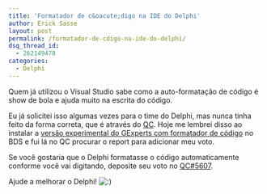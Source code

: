 ```yaml
---
title: 'Formatador de c&oacute;digo na IDE do Delphi'
author: Erick Sasse
layout: post
permalink: /formatador-de-cdigo-na-ide-do-delphi/
dsq_thread_id:
  - 262149478
categories:
  - Delphi
---
```

Quem já utilizou o Visual Studio sabe como a auto-formatação de código é show de bola e ajuda muito na escrita do código.

Eu já solicitei isso algumas vezes para o time do Delphi, mas nunca tinha feito da forma correta, que é através do [QC][1]. Hoje me lembrei disso ao instalar a [versão experimental do GExperts com formatador de código][2] no BDS e fui lá no QC procurar o report para adicionar meu voto.

Se você gostaria que o Delphi formatasse o código automaticamente conforme você vai digitando, deposite seu voto no [QC#5607][3].

Ajude a melhorar o Delphi! <img src="http://www.ericksasse.com.br/wp-includes/images/smilies/icon_smile.gif" alt=":)" class="wp-smiley" />

 [1]: http://qc.borland.com/
 [2]: http://www.dummzeuch.de/english.html
 [3]: http://qc.borland.com/wc/qcmain.aspx?d=5607